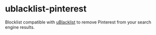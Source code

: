 # ublacklist-pinterest
Blocklist compatible with [uBlacklist](https://github.com/iorate/ublacklist) to remove Pinterest from your search engine results.
